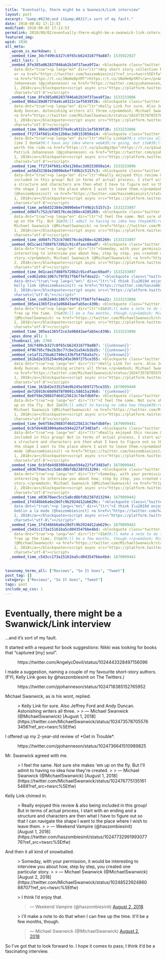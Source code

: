 ```yaml
---
title: "Eventually, there might be a Swanwick/Link interview"
layout: post
excerpt: "&amp;#8230;and it&amp;#8217;s sort of my fault."
date: 2018-08-02 17:12:53
modified: 2018-08-02 17:12:53
permalink: 2018/08/02/eventually-there-might-be-a-swanwick-link-interview/index.html
featured_img: 
wpid: 2836
all_meta: 
  _wpcom_is_markdown: 1
  _oembed_time_3dcf499cb327c0f65cb6243167f9a887: 1535922927
  _edit_last: 1
  _oembed_8fe385a062837846ab2b34f37aea9f2a: <blockquote class="twitter-tweet" data-width="550"
    data-dnt="true"><p lang="en" dir="ltr">Any short story collection by <a href="https://twitter.com/MichaelSwanwick?ref_src=twsrc%5Etfw">@MichaelSwanwick</a>
    or <a href="https://twitter.com/haszombiesinit?ref_src=twsrc%5Etfw">@haszombiesinit</a>.
    <a href="https://t.co/1NoHe0ptM7">https://t.co/1NoHe0ptM7</a></p>&mdash; Patrick
    Johanneson (@pjohanneson) <a href="https://twitter.com/pjohanneson/status/1024718385152765952?ref_src=twsrc%5Etfw">August
    1, 2018</a></blockquote><script async src="https://platform.twitter.com/widgets.js"
    charset="utf-8"></script>
  _oembed_time_8fe385a062837846ab2b34f37aea9f2a: 1533233896
  _oembed_966ac89d07374a9ca9322c1ef5039f26: <blockquote class="twitter-tweet" data-width="550"
    data-dnt="true"><p lang="en" dir="ltr">Kelly Link for sure. Also Jeffrey Ford and
    Andy Duncan. Astonishing writers all three.</p>&mdash; Michael Swanwick (@MichaelSwanwick)
    <a href="https://twitter.com/MichaelSwanwick/status/1024735787055763456?ref_src=twsrc%5Etfw">August
    1, 2018</a></blockquote><script async src="https://platform.twitter.com/widgets.js"
    charset="utf-8"></script>
  _oembed_time_966ac89d07374a9ca9322c1ef5039f26: 1533233896
  _oembed_ff2734f601c43e12b0ac3d0153050a14: <blockquote class="twitter-tweet" data-width="550"
    data-dnt="true"><p lang="en" dir="ltr">Kelly Link&#39;s stories all make me feel
    like I don&#39;t have any idea where we&#39;re going, but it&#39;ll absolutely be
    worth the ride.<a href="https://t.co/q3uu8gz9px">https://t.co/q3uu8gz9px</a></p>&mdash;
    Patrick Johanneson (@pjohanneson) <a href="https://twitter.com/pjohanneson/status/1024736641510989825?ref_src=twsrc%5Etfw">August
    1, 2018</a></blockquote><script async src="https://platform.twitter.com/widgets.js"
    charset="utf-8"></script>
  _oembed_time_ff2734f601c43e12b0ac3d0153050a14: 1533233896
  _oembed_ae56d32384e20090ebeff49b2c5157c3: <blockquote class="twitter-tweet" data-width="550"
    data-dnt="true"><p lang="en" dir="ltr">Really enjoyed this review &amp; also being
    included in this group! But in terms of actual process, I start with an ending and
    a structure and characters are then what I have to figure out so that I can navigate
    the shape I want to the place where I wish to leave them.</p>&mdash; kelly link
    (@haszombiesinit) <a href="https://twitter.com/haszombiesinit/status/1024773299199307776?ref_src=twsrc%5Etfw">August
    1, 2018</a></blockquote><script async src="https://platform.twitter.com/widgets.js"
    charset="utf-8"></script>
  _oembed_time_ae56d32384e20090ebeff49b2c5157c3: 1533233897
  _oembed_dd04fc752cb746576cde260ec4285269: <blockquote class="twitter-tweet" data-width="550"
    data-dnt="true"><p lang="en" dir="ltr">I feel the same. Not sure she makes &#39;em
    up on the fly. But I&#39;ll admit to having no idea how they&#39;re created.</p>&mdash;
    Michael Swanwick (@MichaelSwanwick) <a href="https://twitter.com/MichaelSwanwick/status/1024767751351615489?ref_src=twsrc%5Etfw">August
    1, 2018</a></blockquote><script async src="https://platform.twitter.com/widgets.js"
    charset="utf-8"></script>
  _oembed_time_dd04fc752cb746576cde260ec4285269: 1533233897
  _oembed_0d1cae1fd88fb720b2c91cdfaac69adf: <blockquote class="twitter-tweet" data-width="550"
    data-dnt="true"><p lang="en" dir="ltr">Someday, with your permission, it would be
    interesting to interview you about how, step by step, you created one particular
    story.</p>&mdash; Michael Swanwick (@MichaelSwanwick) <a href="https://twitter.com/MichaelSwanwick/status/1024852392486088707?ref_src=twsrc%5Etfw">August
    2, 2018</a></blockquote><script async src="https://platform.twitter.com/widgets.js"
    charset="utf-8"></script>
  _oembed_time_0d1cae1fd88fb720b2c91cdfaac69adf: 1533233897
  _oembed_ced62a9dc1067c79f917fb6ffef4ea22: "<blockquote class=\"twitter-tweet\" data-width=\"550\"
    data-dnt=\"true\"><p lang=\"en\" dir=\"ltr\">I think I\u2019d enjoy that.</p>&mdash;
    kelly link (@haszombiesinit) <a href=\"https://twitter.com/haszombiesinit/status/1024856030046384129?ref_src=twsrc%5Etfw\">August
    2, 2018</a></blockquote><script async src=\"https://platform.twitter.com/widgets.js\"
    charset=\"utf-8\"></script>"
  _oembed_time_ced62a9dc1067c79f917fb6ffef4ea22: 1533233898
  _oembed_305ea1365f2ce3a96843aefab5ec439b: <blockquote class="twitter-tweet" data-width="550"
    data-dnt="true"><p lang="en" dir="ltr">I&#39;ll make a note to do that when I can
    free up the time. It&#39;ll be a few months, though.</p>&mdash; Michael Swanwick
    (@MichaelSwanwick) <a href="https://twitter.com/MichaelSwanwick/status/1024999191939035136?ref_src=twsrc%5Etfw">August
    2, 2018</a></blockquote><script async src="https://platform.twitter.com/widgets.js"
    charset="utf-8"></script>
  _oembed_time_305ea1365f2ce3a96843aefab5ec439b: 1533233898
  _wpas_done_all: 1
  _thumbnail_id: 2768
  _oembed_3dcf499cb327c0f65cb6243167f9a887: '{{unknown}}'
  _oembed_4f96795cf8e2b3bc77cbe31a54cb1b35: '{{unknown}}'
  _oembed_ce1af3125ba62740e133bf54756a5a7c: '{{unknown}}'
  _oembed_161bd2e335254e9b245e3697275ce355: <blockquote class="twitter-tweet" data-width="500"
    data-dnt="true"><p lang="en" dir="ltr">Kelly Link for sure. Also Jeffrey Ford and
    Andy Duncan. Astonishing writers all three.</p>&mdash; Michael Swanwick (@MichaelSwanwick)
    <a href="https://twitter.com/MichaelSwanwick/status/1024735787055763456?ref_src=twsrc%5Etfw">August
    1, 2018</a></blockquote><script async src="https://platform.twitter.com/widgets.js"
    charset="utf-8"></script>
  _oembed_time_161bd2e335254e9b245e3697275ce355: 1679099440
  _oembed_de726910c60d9d78f0091c58815a19b0: '{{unknown}}'
  _oembed_0e6f58e29883f46d125613c74efdb0fe: <blockquote class="twitter-tweet" data-width="500"
    data-dnt="true"><p lang="en" dir="ltr">I feel the same. Not sure she makes &#39;em
    up on the fly. But I&#39;ll admit to having no idea how they&#39;re created.</p>&mdash;
    Michael Swanwick (@MichaelSwanwick) <a href="https://twitter.com/MichaelSwanwick/status/1024767751351615489?ref_src=twsrc%5Etfw">August
    1, 2018</a></blockquote><script async src="https://platform.twitter.com/widgets.js"
    charset="utf-8"></script>
  _oembed_time_0e6f58e29883f46d125613c74efdb0fe: 1679099441
  _oembed_6cbfde4d83004adee594a22faf3483af: <blockquote class="twitter-tweet" data-width="500"
    data-dnt="true"><p lang="en" dir="ltr">Really enjoyed this review &amp; also being
    included in this group! But in terms of actual process, I start with an ending and
    a structure and characters are then what I have to figure out so that I can navigate
    the shape I want to the place where I wish to leave them.</p>&mdash; Goblin a la
    mode (@haszombiesinit) <a href="https://twitter.com/haszombiesinit/status/1024773299199307776?ref_src=twsrc%5Etfw">August
    1, 2018</a></blockquote><script async src="https://platform.twitter.com/widgets.js"
    charset="utf-8"></script>
  _oembed_time_6cbfde4d83004adee594a22faf3483af: 1679099441
  _oembed_e03670aec5cc5a8cd8bfdb2387d13294: <blockquote class="twitter-tweet" data-width="500"
    data-dnt="true"><p lang="en" dir="ltr">Someday, with your permission, it would be
    interesting to interview you about how, step by step, you created one particular
    story.</p>&mdash; Michael Swanwick (@MichaelSwanwick) <a href="https://twitter.com/MichaelSwanwick/status/1024852392486088707?ref_src=twsrc%5Etfw">August
    2, 2018</a></blockquote><script async src="https://platform.twitter.com/widgets.js"
    charset="utf-8"></script>
  _oembed_time_e03670aec5cc5a8cd8bfdb2387d13294: 1679099442
  _oembed_1f4346bb6a6e20dfc9b2924d12ab629c: "<blockquote class=\"twitter-tweet\" data-width=\"500\"
    data-dnt=\"true\"><p lang=\"en\" dir=\"ltr\">I think I\u2019d enjoy that.</p>&mdash;
    Goblin a la mode (@haszombiesinit) <a href=\"https://twitter.com/haszombiesinit/status/1024856030046384129?ref_src=twsrc%5Etfw\">August
    2, 2018</a></blockquote><script async src=\"https://platform.twitter.com/widgets.js\"
    charset=\"utf-8\"></script>"
  _oembed_time_1f4346bb6a6e20dfc9b2924d12ab629c: 1679099442
  _oembed_c543cc173a15161ba5cd043547bbe4bd: <blockquote class="twitter-tweet" data-width="500"
    data-dnt="true"><p lang="en" dir="ltr">I&#39;ll make a note to do that when I can
    free up the time. It&#39;ll be a few months, though.</p>&mdash; Michael Swanwick
    (@MichaelSwanwick) <a href="https://twitter.com/MichaelSwanwick/status/1024999191939035136?ref_src=twsrc%5Etfw">August
    2, 2018</a></blockquote><script async src="https://platform.twitter.com/widgets.js"
    charset="utf-8"></script>
  _oembed_time_c543cc173a15161ba5cd043547bbe4bd: 1679099442
  
  
taxonomy_terms_all: ["Reviews", "So It Goes", "Tweet"]
post_tag: []
category: ["Reviews", "So It Goes", "Tweet"]
tags: post
include_wp_css: 1
---
```


# Eventually, there might be a Swanwick/Link interview

…and it’s sort of my fault.

It started with a request for book suggestions: Nikki was looking for books that “captured \[my\] soul”.

<figure class="wp-block-embed-twitter wp-block-embed is-type-rich is-provider-twitter">https://twitter.com/AngelycDevil/status/1024443328497156096 </figure>I made a suggestion, naming a couple of my favourite short-story authors. (FYI, Kelly Link goes by @haszombiesinit on The Twitters.)

<figure class="wp-block-embed-twitter wp-block-embed is-type-rich is-provider-twitter">https://twitter.com/pjohanneson/status/1024718385152765952 </figure>Michael Swanwick, as is his wont, replied.

<figure class="wp-block-embed-twitter wp-block-embed is-type-rich is-provider-twitter">> Kelly Link for sure. Also Jeffrey Ford and Andy Duncan. Astonishing writers all three.
> 
> — Michael Swanwick (@MichaelSwanwick) [August 1, 2018](https://twitter.com/MichaelSwanwick/status/1024735787055763456?ref_src=twsrc%5Etfw)

<script async="" charset="utf-8" src="https://platform.twitter.com/widgets.js"></script></figure>I offered up my 2-year-old review of *Get in Trouble*.

<figure class="wp-block-embed-twitter wp-block-embed is-type-rich is-provider-twitter">https://twitter.com/pjohanneson/status/1024736641510989825 </figure>Mr. Swanwick agreed with me.

<figure class="wp-block-embed-twitter wp-block-embed is-type-rich is-provider-twitter">> I feel the same. Not sure she makes 'em up on the fly. But I'll admit to having no idea how they're created.
> 
> — Michael Swanwick (@MichaelSwanwick) [August 1, 2018](https://twitter.com/MichaelSwanwick/status/1024767751351615489?ref_src=twsrc%5Etfw)

<script async="" charset="utf-8" src="https://platform.twitter.com/widgets.js"></script></figure>Kelly Link chimed in.

<figure class="wp-block-embed-twitter wp-block-embed is-type-rich is-provider-twitter">> Really enjoyed this review &amp; also being included in this group! But in terms of actual process, I start with an ending and a structure and characters are then what I have to figure out so that I can navigate the shape I want to the place where I wish to leave them.
> 
> — Weekend Vampire (@haszombiesinit) [August 1, 2018](https://twitter.com/haszombiesinit/status/1024773299199307776?ref_src=twsrc%5Etfw)

<script async="" charset="utf-8" src="https://platform.twitter.com/widgets.js"></script></figure>And then it all kind of snowballed.

<figure class="wp-block-embed-twitter wp-block-embed is-type-rich is-provider-twitter">> Someday, with your permission, it would be interesting to interview you about how, step by step, you created one particular story.
> 
> — Michael Swanwick (@MichaelSwanwick) [August 2, 2018](https://twitter.com/MichaelSwanwick/status/1024852392486088707?ref_src=twsrc%5Etfw)

<script async="" charset="utf-8" src="https://platform.twitter.com/widgets.js"></script></figure><figure class="wp-block-embed-twitter wp-block-embed is-type-rich is-provider-twitter">> I think I’d enjoy that.
> 
> — Weekend Vampire (@haszombiesinit) [August 2, 2018](https://twitter.com/haszombiesinit/status/1024856030046384129?ref_src=twsrc%5Etfw)

<script async="" charset="utf-8" src="https://platform.twitter.com/widgets.js"></script></figure><figure class="wp-block-embed-twitter wp-block-embed is-type-rich is-provider-twitter">> I'll make a note to do that when I can free up the time. It'll be a few months, though.
> 
> — Michael Swanwick (@MichaelSwanwick) [August 2, 2018](https://twitter.com/MichaelSwanwick/status/1024999191939035136?ref_src=twsrc%5Etfw)

<script async="" charset="utf-8" src="https://platform.twitter.com/widgets.js"></script></figure>So I’ve got that to look forward to. I hope it comes to pass; I think it’d be a fascinating interview.